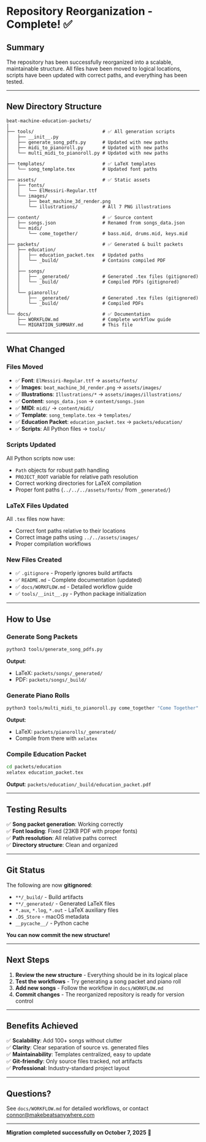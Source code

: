 # Repository Reorganization - Complete! ✅

## Summary

The repository has been successfully reorganized into a scalable, maintainable structure. All files have been moved to logical locations, scripts have been updated with correct paths, and everything has been tested.

---

## New Directory Structure

```
beat-machine-education-packets/
│
├── tools/                         # ✅ All generation scripts
│   ├── __init__.py
│   ├── generate_song_pdfs.py      # Updated with new paths
│   ├── midi_to_pianoroll.py       # Updated with new paths
│   └── multi_midi_to_pianoroll.py # Updated with new paths
│
├── templates/                     # ✅ LaTeX templates
│   └── song_template.tex          # Updated font paths
│
├── assets/                        # ✅ Static assets
│   ├── fonts/
│   │   └── ElMessiri-Regular.ttf
│   └── images/
│       ├── beat_machine_3d_render.png
│       └── illustrations/         # All 7 PNG illustrations
│
├── content/                       # ✅ Source content
│   ├── songs.json                 # Renamed from songs_data.json
│   └── midi/
│       └── come_together/         # bass.mid, drums.mid, keys.mid
│
├── packets/                       # ✅ Generated & built packets
│   ├── education/
│   │   ├── education_packet.tex   # Updated paths
│   │   └── _build/                # Contains compiled PDF
│   │
│   ├── songs/
│   │   ├── _generated/            # Generated .tex files (gitignored)
│   │   └── _build/                # Compiled PDFs (gitignored)
│   │
│   └── pianorolls/
│       ├── _generated/            # Generated .tex files (gitignored)
│       └── _build/                # Compiled PDFs
│
└── docs/                          # ✅ Documentation
    ├── WORKFLOW.md                # Complete workflow guide
    └── MIGRATION_SUMMARY.md       # This file
```

---

## What Changed

### Files Moved
- ✅ **Font**: `ElMessiri-Regular.ttf` → `assets/fonts/`
- ✅ **Images**: `beat_machine_3d_render.png` → `assets/images/`
- ✅ **Illustrations**: `Illustrations/*` → `assets/images/illustrations/`
- ✅ **Content**: `songs_data.json` → `content/songs.json`
- ✅ **MIDI**: `midi/` → `content/midi/`
- ✅ **Template**: `song_template.tex` → `templates/`
- ✅ **Education Packet**: `education_packet.tex` → `packets/education/`
- ✅ **Scripts**: All Python files → `tools/`

### Scripts Updated
All Python scripts now use:
- `Path` objects for robust path handling
- `PROJECT_ROOT` variable for relative path resolution
- Correct working directories for LaTeX compilation
- Proper font paths (`../../../assets/fonts/` from `_generated/`)

### LaTeX Files Updated
All `.tex` files now have:
- Correct font paths relative to their locations
- Correct image paths using `../../assets/images/`
- Proper compilation workflows

### New Files Created
- ✅ `.gitignore` - Properly ignores build artifacts
- ✅ `README.md` - Complete documentation (updated)
- ✅ `docs/WORKFLOW.md` - Detailed workflow guide
- ✅ `tools/__init__.py` - Python package initialization

---

## How to Use

### Generate Song Packets
```bash
python3 tools/generate_song_pdfs.py
```
**Output**: 
- LaTeX: `packets/songs/_generated/`
- PDF: `packets/songs/_build/`

### Generate Piano Rolls
```bash
python3 tools/multi_midi_to_pianoroll.py come_together "Come Together"
```
**Output**: 
- LaTeX: `packets/pianorolls/_generated/`
- Compile from there with `xelatex`

### Compile Education Packet
```bash
cd packets/education
xelatex education_packet.tex
```
**Output**: `packets/education/_build/education_packet.pdf`

---

## Testing Results

✅ **Song packet generation**: Working correctly  
✅ **Font loading**: Fixed (23KB PDF with proper fonts)  
✅ **Path resolution**: All relative paths correct  
✅ **Directory structure**: Clean and organized  

---

## Git Status

The following are now **gitignored**:
- `**/_build/` - Build artifacts
- `**/_generated/` - Generated LaTeX files
- `*.aux`, `*.log`, `*.out` - LaTeX auxiliary files
- `.DS_Store` - macOS metadata
- `__pycache__/` - Python cache

**You can now commit the new structure!**

---

## Next Steps

1. **Review the new structure** - Everything should be in its logical place
2. **Test the workflows** - Try generating a song packet and piano roll
3. **Add new songs** - Follow the workflow in `docs/WORKFLOW.md`
4. **Commit changes** - The reorganized repository is ready for version control

---

## Benefits Achieved

✅ **Scalability**: Add 100+ songs without clutter  
✅ **Clarity**: Clear separation of source vs. generated files  
✅ **Maintainability**: Templates centralized, easy to update  
✅ **Git-friendly**: Only source files tracked, not artifacts  
✅ **Professional**: Industry-standard project layout  

---

## Questions?

See `docs/WORKFLOW.md` for detailed workflows, or contact connor@makebeatsanywhere.com

---

**Migration completed successfully on October 7, 2025** 🎉

